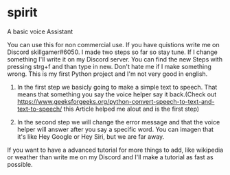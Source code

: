 # spirit
A basic voice Assistant

You can use this for non commercial use.
If you have quistions write me on Discord skillgamer#6050.
I made two steps so far so stay tune. If I change something I'll write it on my Discord server. You can find the new Steps with pressing strg+f and than type in new. Don't hate me if I make something wrong. This is my first Python project and I'm not very good in english.

1. In the first step we basicly going to make a simple text to speech. That means that something you say the voice helper say it back.(Check out https://www.geeksforgeeks.org/python-convert-speech-to-text-and-text-to-speech/ this Article helped me alout and is the first step)

2. In the second step we will change the error message and that the voice helper will answer after you say a specific word. You can imagen that it's like Hey Google or Hey Siri, but we are far away.

If you want to have a advanced tutorial for more things to add, like wikipedia or weather than write me on my Discord and I'll make a tutorial as fast as possible.
